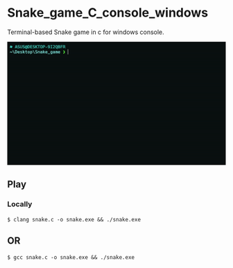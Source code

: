 # Snake_game_C_console_windows

Terminal-based Snake game in c for windows console.

![scrrenshot](https://raw.githubusercontent.com/shantoislam6/Snake_game_C_console_windows/main/ezgif-4-08c7ccd4a7.gif)
## Play

### Locally

```
$ clang snake.c -o snake.exe && ./snake.exe
```
## OR
```
$ gcc snake.c -o snake.exe && ./snake.exe
```
